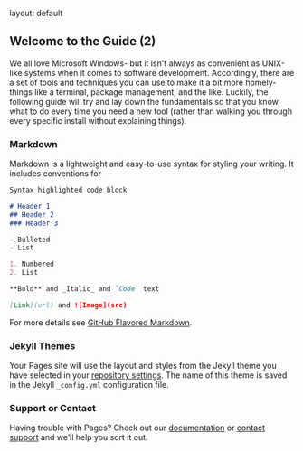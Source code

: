 layout: default

## Welcome to the Guide (2)

We all love Microsoft Windows- but it isn't always as convenient as UNIX-like systems when it comes to software development. Accordingly, there are a set of tools and techniques you can use to make it a bit more homely- things like a terminal, package management, and the like. Luckily, the following guide will try and lay down the fundamentals so that you know what to do every time you need a new tool (rather than walking you through every specific install without explaining things).

### Markdown

Markdown is a lightweight and easy-to-use syntax for styling your writing. It includes conventions for

```markdown
Syntax highlighted code block

# Header 1
## Header 2
### Header 3

- Bulleted
- List

1. Numbered
2. List

**Bold** and _Italic_ and `Code` text

[Link](url) and ![Image](src)
```

For more details see [GitHub Flavored Markdown](https://guides.github.com/features/mastering-markdown/).

### Jekyll Themes

Your Pages site will use the layout and styles from the Jekyll theme you have selected in your [repository settings](https://github.com/arkamnite/windows-dcs.github.io/settings). The name of this theme is saved in the Jekyll `_config.yml` configuration file.

### Support or Contact

Having trouble with Pages? Check out our [documentation](https://docs.github.com/categories/github-pages-basics/) or [contact support](https://github.com/contact) and we’ll help you sort it out.
